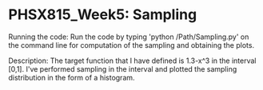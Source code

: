 # PHSX815_Week5: Sampling

Running the code:
Run the code by typing 'python /Path/Sampling.py' on the command line for computation of the sampling and obtaining the plots.

Description:
The target function that I have defined is 1.3-x^3 in the interval [0,1]. I've performed sampling in the interval and plotted the sampling distribution in the form of a histogram.


